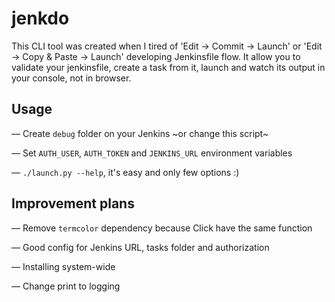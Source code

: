 # jenkdo
This CLI tool was created when I tired of 'Edit -> Commit -> Launch' or 'Edit -> Copy & Paste -> Launch' developing Jenkinsfile flow.
It allow you to validate your jenkinsfile, create a task from it, launch and watch its output in your console, not in browser.

## Usage
— Create `debug` folder on your Jenkins ~or change this script~

— Set `AUTH_USER`, `AUTH_TOKEN` and `JENKINS_URL` environment variables

— `./launch.py --help`, it's easy and only few options :)

## Improvement plans
— Remove `termcolor` dependency because Click have the same function

— Good config for Jenkins URL, tasks folder and authorization

— Installing system-wide

— Change print to logging
